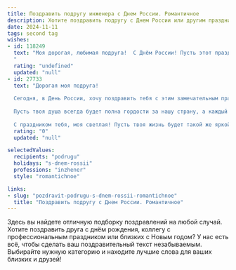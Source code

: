 ```yaml
---
title: Поздравить подругу инженера с Днем России. Романтичное
description: Хотите поздравить подругу с Днем России или другим праздником? Наш ИИ создаст незабываемое поздравление, а вы обязательно выделитесь среди других.  
date: 2024-11-11
tags: second tag
wishes:
- id: 118249
  text: "Моя дорогая, любимая подруга!  С Днём России! Пусть этот праздник наполнит твою жизнь такой же силой и красотой, как  твоя невероятная инженерная  смекалка и  нежность сердца.  Я восхищаюсь твоей целеустремлённостью и  талантом,  а ещё больше – твоей чудесной душой.  Пусть  в этот день  сбудутся все твои самые заветные желания, а любовь и счастье всегда будут рядом с тобой.  С праздником!
  "
  rating: "undefined"
  updated: "null"
- id: 27733
  text: "Дорогая моя подруга!
  
  Сегодня, в День России, хочу поздравить тебя с этим замечательным праздником! Прекрасно осознавать, что ты, как истинный инженер, создаешь не только удивительные проекты, но и наполняешь нашу жизнь светом и вдохновением. Твое стремление к совершенству, как и любовь к родной земле, вдохновляет всех нас.
  
  Пусть твоя душа всегда будет полна гордости за нашу страну, а каждый новый день приносит радость, новые достижения и множество незабываемых мгновений. Желаю тебе, чтобы в твоем сердце жила любовь к родной земле и был уют в каждом доме, который ты строишь своими руками.
  
  С праздником тебя, моя светлая! Пусть твоя жизнь будет такой же яркой и гармоничной, как разная красота нашей России."
  rating: "0"
  updated: "null"

selectedValues:
  recipients: "podrugu"
  holidays: "s-dnem-rossii"
  professions: "inzhener"
  style: "romantichnoe"

links:
- slug: "pozdravit-podrugu-s-dnem-rossii-romantichnoe"
  title: "Поздравить подругу с Днем России. Романтичное"
---
```


Здесь вы найдете отличную подборку поздравлений на любой случай. 
Хотите поздравить друга с днём рождения, коллегу с профессиональным праздником или близких с Новым годом? У нас есть всё, чтобы сделать ваш поздравительный текст незабываемым. Выбирайте нужную категорию и находите лучшие слова для ваших близких и друзей!
